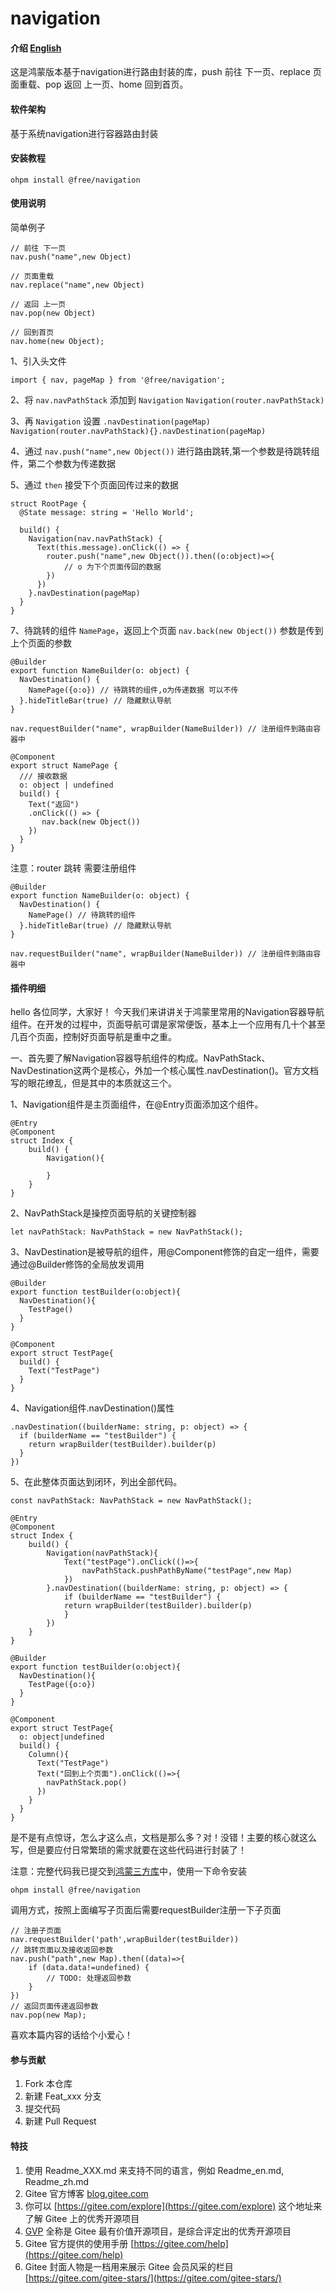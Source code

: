 # navigation

#### 介绍 [English](README.en.md)

这是鸿蒙版本基于navigation进行路由封装的库，push 前往 下一页、replace 页面重载、pop 返回 上一页、home 回到首页。

#### 软件架构

基于系统navigation进行容器路由封装

#### 安装教程

`ohpm install @free/navigation`

#### 使用说明

简单例子

```
// 前往 下一页
nav.push("name",new Object)

// 页面重载
nav.replace("name",new Object)

// 返回 上一页
nav.pop(new Object)

// 回到首页
nav.home(new Object);
```

1、引入头文件

`import { nav, pageMap } from '@free/navigation';`

2、将 `nav.navPathStack` 添加到 `Navigation`
`Navigation(router.navPathStack)`

3、再 `Navigation` 设置 `.navDestination(pageMap)`
`Navigation(router.navPathStack){}.navDestination(pageMap)`

4、通过 `nav.push("name",new Object())` 进行路由跳转,第一个参数是待跳转组件，第二个参数为传递数据

5、通过 `then` 接受下个页面回传过来的数据

```
struct RootPage {
  @State message: string = 'Hello World';

  build() {
    Navigation(nav.navPathStack) {
      Text(this.message).onClick(() => {
        router.push("name",new Object()).then((o:object)=>{
            // o 为下个页面传回的数据
        })
      })
    }.navDestination(pageMap)
  }
}
```

7、待跳转的组件 `NamePage`，返回上个页面 `nav.back(new Object())` 参数是传到上个页面的参数

```
@Builder
export function NameBuilder(o: object) {
  NavDestination() {
    NamePage({o:o}) // 待跳转的组件,o为传递数据 可以不传
  }.hideTitleBar(true) // 隐藏默认导航
}

nav.requestBuilder("name", wrapBuilder(NameBuilder)) // 注册组件到路由容器中

@Component
export struct NamePage {
  /// 接收数据
  o: object | undefined 
  build() {
    Text("返回")
    .onClick(() => {
       nav.back(new Object())
    })
  }
}
```
注意：router 跳转 需要注册组件
```
@Builder
export function NameBuilder(o: object) {
  NavDestination() {
    NamePage() // 待跳转的组件
  }.hideTitleBar(true) // 隐藏默认导航
}

nav.requestBuilder("name", wrapBuilder(NameBuilder)) // 注册组件到路由容器中
```

#### 插件明细

hello 各位同学，大家好！ 今天我们来讲讲关于鸿蒙里常用的Navigation容器导航组件。在开发的过程中，页面导航可谓是家常便饭，基本上一个应用有几十个甚至几百个页面，控制好页面导航是重中之重。

一、首先要了解Navigation容器导航组件的构成。NavPathStack、NavDestination这两个是核心，外加一个核心属性.navDestination()。官方文档写的眼花缭乱，但是其中的本质就这三个。

1、Navigation组件是主页面组件，在@Entry页面添加这个组件。

```arkts
@Entry
@Component
struct Index {
    build() {
        Navigation(){
            
        }
    }
}
```

2、NavPathStack是操控页面导航的关键控制器


```arkts
let navPathStack: NavPathStack = new NavPathStack();
```

3、NavDestination是被导航的组件，用@Component修饰的自定一组件，需要通过@Builder修饰的全局放发调用


```arkts
@Builder
export function testBuilder(o:object){
  NavDestination(){
    TestPage()
  }
}

@Component
export struct TestPage{
  build() {
    Text("TestPage")
  }
}
```

4、Navigation组件.navDestination()属性


```arkts
.navDestination((builderName: string, p: object) => {
  if (builderName == "testBuilder") {
    return wrapBuilder(testBuilder).builder(p)
  }
})

```

5、在此整体页面达到闭环，列出全部代码。


```arkts
const navPathStack: NavPathStack = new NavPathStack();

@Entry
@Component
struct Index {
    build() {
        Navigation(navPathStack){
            Text("testPage").onClick(()=>{
                navPathStack.pushPathByName("testPage",new Map)
            })
        }.navDestination((builderName: string, p: object) => {
            if (builderName == "testBuilder") {
            return wrapBuilder(testBuilder).builder(p)
            }
        })
    }
}

@Builder
export function testBuilder(o:object){
  NavDestination(){
    TestPage({o:o})
  }
}

@Component
export struct TestPage{
  o: object|undefined
  build() {
    Column(){
      Text("TestPage")
      Text("回到上个页面").onClick(()=>{
        navPathStack.pop()
      })
    }
  }
}
```

是不是有点惊讶，怎么才这么点，文档是那么多？对！没错！主要的核心就这么写，但是要应付日常繁琐的需求就要在这些代码进行封装了！

注意：完整代码我已提交到[鸿蒙三方库](https://ohpm.openharmony.cn/#/cn/home)中，使用一下命令安装


```
ohpm install @free/navigation
```


调用方式，按照上面编写子页面后需要requestBuilder注册一下子页面


```arkts
// 注册子页面
nav.requestBuilder('path',wrapBuilder(testBuilder))
// 跳转页面以及接收返回参数
nav.push("path",new Map).then((data)=>{
    if (data.data!=undefined) {
        // TODO: 处理返回参数
    }
})
// 返回页面传递返回参数
nav.pop(new Map);
```

喜欢本篇内容的话给个小爱心！


#### 参与贡献

1. Fork 本仓库
2. 新建 Feat_xxx 分支
3. 提交代码
4. 新建 Pull Request

#### 特技

1. 使用 Readme\_XXX.md 来支持不同的语言，例如 Readme\_en.md, Readme\_zh.md
2. Gitee 官方博客 [blog.gitee.com](https://blog.gitee.com)
3. 你可以 [https://gitee.com/explore](https://gitee.com/explore) 这个地址来了解 Gitee 上的优秀开源项目
4. [GVP](https://gitee.com/gvp) 全称是 Gitee 最有价值开源项目，是综合评定出的优秀开源项目
5. Gitee 官方提供的使用手册 [https://gitee.com/help](https://gitee.com/help)
6. Gitee 封面人物是一档用来展示 Gitee 会员风采的栏目 [https://gitee.com/gitee-stars/](https://gitee.com/gitee-stars/)
